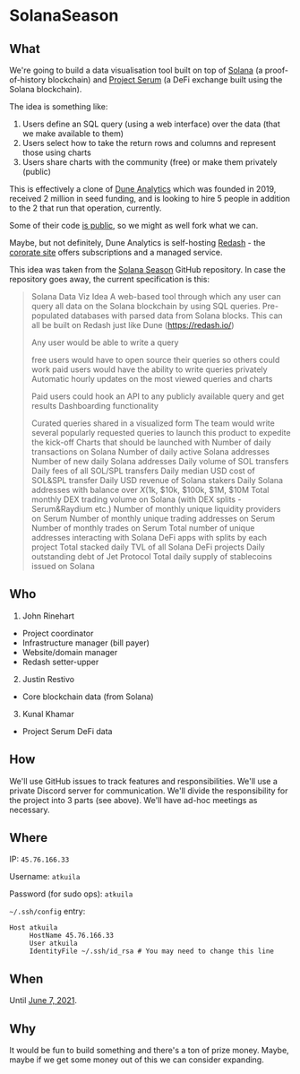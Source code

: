 # SolanaSeason

## What

We're going to build a data visualisation tool built on top of [Solana](solana.com) (a proof-of-history blockchain) and [Project Serum](https://projectserum.com/) (a DeFi exchange built using the Solana blockchain).

The idea is something like:
1. Users define an SQL query (using a web interface) over the data (that we make available to them)
1. Users select how to take the return rows and columns and represent those using charts
2. Users share charts with the community (free) or make them privately (public)

This is effectively a clone of [Dune Analytics](https://duneanalytics.com/) which was founded in 2019, received 2 million in seed funding, and is looking to hire 5 people in addition to the 2 that run that operation, currently.

Some of their code [is public](https://github.com/duneanalytics), so we might as well fork what we can.

Maybe, but not definitely, Dune Analytics is self-hosting [Redash](http://github.com/getredash/redash.git) - the [cororate site](https://redash.io/) offers subscriptions and a managed service.

This idea was taken from the [Solana Season](https://github.com/solana-labs/solana-season/blob/master/ideas.md) GitHub repository. In case the repository goes away, the current specification is this:

<blockquote>
  
Solana Data Viz Idea
A web-based tool through which any user can query all data on the Solana blockchain by using SQL queries. Pre-populated databases with parsed data from Solana blocks. This can all be built on Redash just like Dune (https://redash.io/)

Any user would be able to write a query

free users would have to open source their queries so others could work
paid users would have the ability to write queries privately
Automatic hourly updates on the most viewed queries and charts

Paid users could hook an API to any publicly available query and get results
Dashboarding functionality

Curated queries shared in a visualized form
The team would write several popularly requested queries to launch this product to expedite the kick-off
Charts that should be launched with
Number of daily transactions on Solana
Number of daily active Solana addresses
Number of new daily Solana addresses
Daily volume of SOL transfers
Daily fees of all SOL/SPL transfers
Daily median USD cost of SOL&SPL transfer
Daily USD revenue of Solana stakers
Daily Solana addresses with balance over $X ($1k, $10k, $100k, $1M, $10M
Total monthly DEX trading volume on Solana (with DEX splits - Serum&Raydium etc.)
Number of monthly unique liquidity providers on Serum
Number of monthly unique trading addresses on Serum
Number of monthly trades on Serum
Total number of unique addresses interacting with Solana DeFi apps with splits by each project
Total stacked daily TVL of all Solana DeFi projects
Daily outstanding debt of Jet Protocol
Total daily supply of stablecoins issued on Solana
  
</blockquote>

## Who

1. John Rinehart
* Project coordinator
* Infrastructure manager (bill payer)
* Website/domain manager
* Redash setter-upper

2. Justin Restivo
* Core blockchain data (from Solana)

3. Kunal Khamar
* Project Serum DeFi data

## How

We'll use GitHub issues to track features and responsibilities.
We'll use a private Discord server for communication.
We'll divide the responsibility for the project into 3 parts (see above).
We'll have ad-hoc meetings as necessary.

## Where

IP: `45.76.166.33`

Username: `atkuila`

Password (for sudo ops): `atkuila`

`~/.ssh/config` entry:

```config
Host atkuila
     HostName 45.76.166.33
     User atkuila
     IdentityFile ~/.ssh/id_rsa # You may need to change this line
```

## When

Until [June 7, 2021](https://solana.com/solanaszn).


## Why

It would be fun to build something and there's a ton of prize money. Maybe, maybe if we get some money out of this we can consider expanding.
